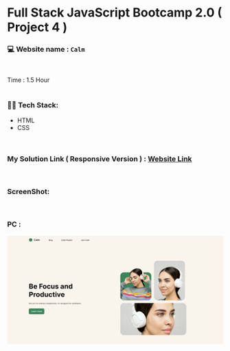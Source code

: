 # Full Stack JavaScript Bootcamp 2.0 ( Project 4 )
### 💻 Website name : `Calm`
<br>

Time : 1.5 Hour
<br>
<br>

### 👨‍💻 Tech Stack:
* HTML
* CSS
<br>

### My Solution Link ( Responsive Version ) : <a href="https://splendid-arithmetic-20296d.netlify.app/" target="_blank"> Website Link</a>
<br>

### ScreenShot:
<br>


### PC :
<img src="./output.png" alt="Employee data" title="Employee Data title">
